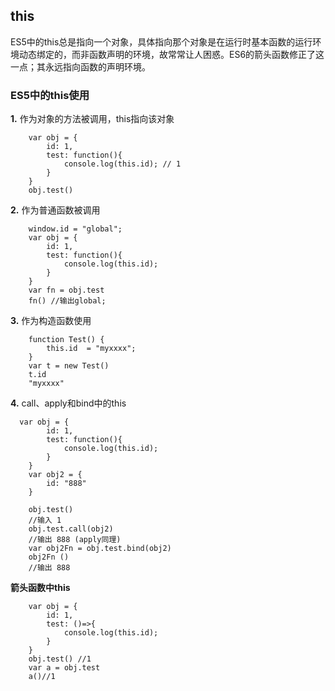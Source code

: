 ## this
ES5中的this总是指向一个对象，具体指向那个对象是在运行时基本函数的运行环境动态绑定的，而非函数声明的环境，故常常让人困惑。ES6的箭头函数修正了这一点；其永远指向函数的声明环境。

### ES5中的this使用

**1.** 作为对象的方法被调用，this指向该对象
```
    var obj = {
        id: 1,
        test: function(){
            console.log(this.id); // 1
        }
    }
    obj.test()
```  
**2.** 作为普通函数被调用
```
    window.id = "global";
    var obj = {
        id: 1,
        test: function(){
            console.log(this.id);
        }
    }
    var fn = obj.test 
    fn() //输出global;
```
**3.** 作为构造函数使用
```
    function Test() {
        this.id  = "myxxxx";
    }
    var t = new Test()
    t.id
    "myxxxx"
```
**4.** call、apply和bind中的this
```
  var obj = {
        id: 1,
        test: function(){
            console.log(this.id);
        }
    }
    var obj2 = {
        id: "888"
    }

    obj.test()
    //输入 1
    obj.test.call(obj2)
    //输出 888 (apply同理)
    var obj2Fn = obj.test.bind(obj2)
    obj2Fn ()
    //输出 888
```
**箭头函数中this**
```
    var obj = {
        id: 1,
        test: ()=>{
            console.log(this.id);
        }
    }
    obj.test() //1
    var a = obj.test
    a()//1
```

